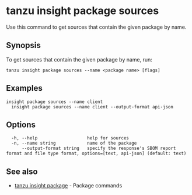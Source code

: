 # tanzu insight package sources

Use this command to get sources that contain the given package by name.

## <a id='synopsis'></a>Synopsis

To get sources that contain the given package by name, run:

```console
tanzu insight package sources --name <package name> [flags]
```

## <a id='examples'></a>Examples

```console
insight package sources --name client
  insight package sources --name client --output-format api-json
```

## <a id='options'></a>Options

```console
  -h, --help                   help for sources
  -n, --name string            name of the package
      --output-format string   specify the response's SBOM report format and file type format, options=[text, api-json] (default: text)
```

## <a id='see-also'></a>See also

* [tanzu insight package](tanzu_insight_package.hbs.md)	 - Package commands
